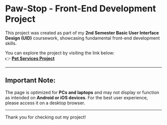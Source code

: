 # **Paw-Stop - Front-End Development Project**

This project was created as part of my **2nd Semester Basic User Interface Design (UID)** coursework, showcasing fundamental front-end development skills.

You can explore the project by visiting the link below:  
👉 **[Pet Services Project](https://uid-project.pages.dev/main_page)**

---

## **Important Note:**  
The page is optimized for **PCs and laptops** and may not display or function as intended on **Android or iOS devices**. For the best user experience, please access it on a desktop browser.

---

Thank you for checking out my project!

